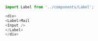 ```javascript
import Label from '../components/Label';

<div>
<Label>Mail
<Input />
</Label>
</div>
```